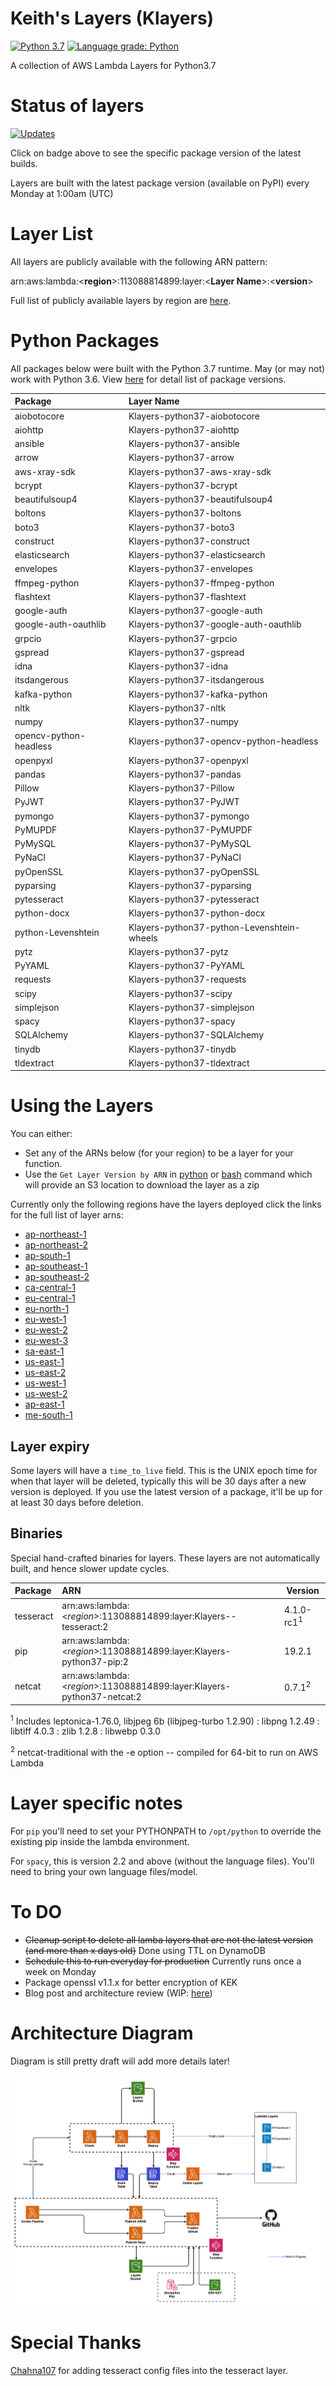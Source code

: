 # Keith's Layers (Klayers)

[![Python 3.7](https://img.shields.io/badge/python-3.7-green.svg)](https://www.python.org/downloads/release/python-360/)
[![Language grade: Python](https://img.shields.io/lgtm/grade/python/g/keithrozario/Klayers.svg?logo=lgtm&logoWidth=18)](https://lgtm.com/projects/g/keithrozario/Klayers/context:python)


A collection of AWS Lambda Layers for Python3.7

# Status of layers

[![Updates](https://pyup.io/repos/github/keithrozario/Klayers/shield.svg)](https://pyup.io/repos/github/keithrozario/Klayers/)

Click on badge above to see the specific package version of the latest builds. 

Layers are built with the latest package version (available on PyPI) every Monday at 1:00am (UTC)

# Layer List

All layers are publicly available with the following ARN pattern:

arn:aws:lambda:\<**region**>:113088814899:layer:\<**Layer Name**>:\<**version**>

Full list of publicly available layers by region are [here](arns/).

# Python Packages

All packages below were built with the Python 3.7 runtime. May (or may not) work with Python 3.6. View [here](https://pyup.io/repos/github/keithrozario/Klayers/) for detail list of package versions.

| Package        | Layer Name              |         
| :------------- |:----------------------- |
aiobotocore| Klayers-python37-aiobotocore
aiohttp|Klayers-python37-aiohttp
ansible|Klayers-python37-ansible
arrow|Klayers-python37-arrow
aws-xray-sdk|Klayers-python37-aws-xray-sdk
bcrypt|Klayers-python37-bcrypt
beautifulsoup4|Klayers-python37-beautifulsoup4
boltons|Klayers-python37-boltons
boto3|Klayers-python37-boto3
construct|Klayers-python37-construct
elasticsearch|Klayers-python37-elasticsearch
envelopes|Klayers-python37-envelopes
ffmpeg-python|Klayers-python37-ffmpeg-python
flashtext|Klayers-python37-flashtext
google-auth|Klayers-python37-google-auth
google-auth-oauthlib|Klayers-python37-google-auth-oauthlib
grpcio|Klayers-python37-grpcio
gspread|Klayers-python37-gspread
idna|Klayers-python37-idna
itsdangerous|Klayers-python37-itsdangerous
kafka-python|Klayers-python37-kafka-python
nltk|Klayers-python37-nltk
numpy|Klayers-python37-numpy
opencv-python-headless|Klayers-python37-opencv-python-headless
openpyxl|Klayers-python37-openpyxl
pandas|Klayers-python37-pandas
Pillow|Klayers-python37-Pillow
PyJWT|Klayers-python37-PyJWT
pymongo|Klayers-python37-pymongo
PyMUPDF|Klayers-python37-PyMUPDF
PyMySQL|Klayers-python37-PyMySQL
PyNaCl|Klayers-python37-PyNaCl
pyOpenSSL|Klayers-python37-pyOpenSSL
pyparsing|Klayers-python37-pyparsing
pytesseract|Klayers-python37-pytesseract
python-docx|Klayers-python37-python-docx
python-Levenshtein|Klayers-python37-python-Levenshtein-wheels
pytz|Klayers-python37-pytz
PyYAML|Klayers-python37-PyYAML
requests|Klayers-python37-requests
scipy|Klayers-python37-scipy
simplejson|Klayers-python37-simplejson
spacy|Klayers-python37-spacy
SQLAlchemy|Klayers-python37-SQLAlchemy
tinydb|Klayers-python37-tinydb
tldextract|Klayers-python37-tldextract

# Using the Layers

You can either:
* Set any of the ARNs below (for your region) to be a layer for your function. 
* Use the `Get Layer Version by ARN` in [python](https://boto3.amazonaws.com/v1/documentation/api/latest/reference/services/lambda.html#Lambda.Client.get_layer_version_by_arn) or [bash](https://docs.aws.amazon.com/cli/latest/reference/lambda/get-layer-version-by-arn.html) command which will provide an S3 location to download the layer as a zip

Currently only the following regions have the layers deployed click the links for the full list of layer arns:

* [ap-northeast-1](arns/ap-northeast-1.json) 
* [ap-northeast-2](arns/ap-northeast-2.json)
* [ap-south-1](arns/ap-south-1.json)
* [ap-southeast-1](arns/ap-southeast-1.json) 
* [ap-southeast-2](arns/ap-southeast-2.json)
* [ca-central-1](arns/ca-central-1json)
* [eu-central-1](arns/eu-central-1.json)
* [eu-north-1](arns/eu-north-1.json)
* [eu-west-1](arns/eu-west-1.json)
* [eu-west-2](arns/eu-west-2.json)
* [eu-west-3](arns/eu-west-3.json)
* [sa-east-1](arns/sa-east-1.json)
* [us-east-1](arns/us-east-1.json)
* [us-east-2](arns/us-east-2.json)
* [us-west-1](arns/us-west-1.json)
* [us-west-2](arns/us-west-2.json)
* [ap-east-1](arns/ap-east-1.json)
* [me-south-1](arns/me-south-1.json)

## Layer expiry

Some layers will have a `time_to_live` field. This is the UNIX epoch time for when that layer will be deleted, typically this will be 30 days after a new version is deployed. If you use the latest version of a package, it'll be up for at least 30 days before deletion.

## Binaries

Special hand-crafted binaries for layers. These layers are not automatically built, and hence slower update cycles.

| Package        | ARN                                                                             | Version    |         
| :------------- |:------------------------------------------------------------------------------- | ---------- | 
| tesseract      | arn:aws:lambda:\<*region*>:113088814899:layer:Klayers--tesseract:2              | 4.1.0-rc1<sup>1</sup>|
| pip            | arn:aws:lambda:\<*region*>:113088814899:layer:Klayers-python37-pip:2            | 19.2.1     |
| netcat         | arn:aws:lambda:\<*region*>:113088814899:layer:Klayers-python37-netcat:2         | 0.7.1<sup>2</sup>|

<sup>1</sup> Includes leptonica-1.76.0, libjpeg 6b (libjpeg-turbo 1.2.90) : libpng 1.2.49 : libtiff 4.0.3 : zlib 1.2.8 : libwebp 0.3.0

<sup>2</sup> netcat-traditional with the -e option -- compiled for 64-bit to run on AWS Lambda


# Layer specific notes

For `pip` you'll need to set your PYTHONPATH to `/opt/python` to override the existing pip inside the lambda environment.

For `spacy`, this is version 2.2 and above (without the language files). You'll need to bring your own language files/model.

# To DO
* ~~Cleanup script to delete all lamba layers that are not the latest version (and more than x days old)~~ Done using TTL on DynamoDB
* ~~Schedule this to run everyday for production~~ Currently runs once a week on Monday
* Package openssl v1.1.x for better encryption of KEK
* Blog post and architecture review (WIP: [here](https://www.keithrozario.com/2019/08/klayers-part-0-introduction.html))

# Architecture Diagram

Diagram is still pretty draft will add more details later!

![Screenshot](documentation/Klayers-Architecture.png)

# Special Thanks

[Chahna107](https://github.com/chahna107) for adding tesseract config files into the tesseract layer.